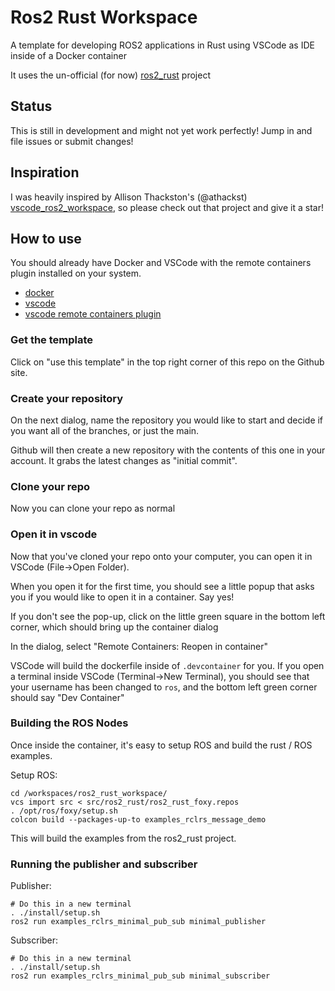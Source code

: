 # Ros2 Rust Workspace

A template for developing ROS2 applications in Rust using VSCode as IDE inside of a Docker container

It uses the un-official (for now) [ros2_rust](https://github.com/ros2-rust/ros2_rust) project

## Status
This is still in development and might not yet work perfectly! Jump in and file issues or submit changes!

## Inspiration

I was heavily inspired by Allison Thackston's (@athackst)
[vscode_ros2_workspace](https://github.com/athackst/vscode_ros2_workspace),
so please check out that project and give it a star!

## How to use

You should already have Docker and VSCode with the remote containers plugin installed on your system.

* [docker](https://docs.docker.com/engine/install/)
* [vscode](https://code.visualstudio.com/)
* [vscode remote containers plugin](https://marketplace.visualstudio.com/items?itemName=ms-vscode-remote.remote-containers)

### Get the template

Click on "use this template" in the top right corner of this repo on the Github site.

### Create your repository

On the next dialog, name the repository you would like to start and decide if you want all of the branches, or just the main.

Github will then create a new repository with the contents of this one in your account.  It grabs the latest changes as "initial commit".

### Clone your repo

Now you can clone your repo as normal

### Open it in vscode

Now that you've cloned your repo onto your computer, you can open it in VSCode (File->Open Folder). 

When you open it for the first time, you should see a little popup that asks you if you would like to open it in a container.  Say yes!

If you don't see the pop-up, click on the little green square in the bottom left corner, which should bring up the container dialog

In the dialog, select "Remote Containers: Reopen in container"

VSCode will build the dockerfile inside of `.devcontainer` for you.  If you open a terminal inside VSCode (Terminal->New Terminal), you should see that your username has been changed to `ros`, and the bottom left green corner should say "Dev Container"

### Building the ROS Nodes
Once inside the container, it's easy to setup ROS and build the rust / ROS examples.

Setup ROS:
```
cd /workspaces/ros2_rust_workspace/
vcs import src < src/ros2_rust/ros2_rust_foxy.repos
. /opt/ros/foxy/setup.sh
colcon build --packages-up-to examples_rclrs_message_demo
```

This will build the examples from the ros2_rust project.

### Running the publisher and subscriber

Publisher:

```
# Do this in a new terminal
. ./install/setup.sh
ros2 run examples_rclrs_minimal_pub_sub minimal_publisher
```

Subscriber:

```
# Do this in a new terminal
. ./install/setup.sh
ros2 run examples_rclrs_minimal_pub_sub minimal_subscriber
```

